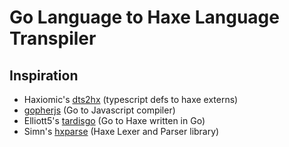 Go Language to Haxe Language Transpiler
==========





## Inspiration
* Haxiomic's [dts2hx](https://github.com/haxiomic/dts2hx) (typescript defs to haxe externs)
* [gopherjs](https://github.com/gopherjs/gopherjs) (Go to Javascript compiler)
* Elliott5's [tardisgo](https://github.com/tardisgo/tardisgo) (Go to Haxe written in Go)
* Simn's [hxparse](https://github.com/Simn/hxparse) (Haxe Lexer and Parser library)

